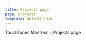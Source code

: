 ```yaml
---
title: Projects page
page: projects
template: default.html
---
```


TouchTunes Montreal :: Projects page
